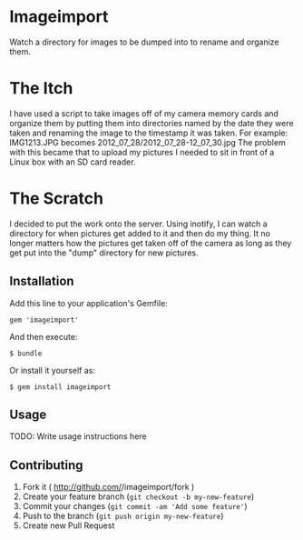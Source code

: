# Imageimport
Watch a directory for images to be dumped into to rename and organize them.

The Itch
========
I have used a script to take images off of my camera memory cards and organize them by putting
them into directories named by the date they were taken and renaming the image to the timestamp
it was taken.  For example: IMG1213.JPG becomes 2012_07_28/2012_07_28-12_07_30.jpg
The problem with this became that to upload my pictures I needed to sit in front of a Linux
box with an SD card reader.

The Scratch
===========
I decided to put the work onto the server.  Using inotify, I can watch a directory for when
pictures get added to it and then do my thing.  It no longer matters how the pictures get
taken off of the camera as long as they get put into the "dump" directory for new pictures.

## Installation

Add this line to your application's Gemfile:

    gem 'imageimport'

And then execute:

    $ bundle

Or install it yourself as:

    $ gem install imageimport

## Usage

TODO: Write usage instructions here

## Contributing

1. Fork it ( http://github.com/<my-github-username>/imageimport/fork )
2. Create your feature branch (`git checkout -b my-new-feature`)
3. Commit your changes (`git commit -am 'Add some feature'`)
4. Push to the branch (`git push origin my-new-feature`)
5. Create new Pull Request

